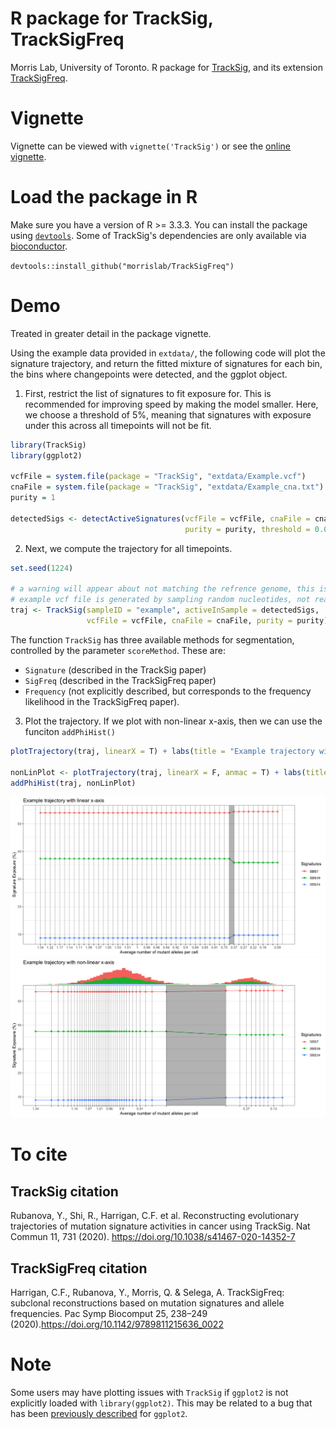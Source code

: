 # R package for TrackSig, TrackSigFreq
Morris Lab, University of Toronto. R package for [TrackSig](https://doi.org/10.1038/s41467-020-14352-7), and its extension [TrackSigFreq](https://doi.org/10.1142/9789811215636_0022). 


# Vignette 

Vignette can be viewed with `vignette('TrackSig')` or see the [online vignette]().


# Load the package in R

Make sure you have a version of R >= 3.3.3. You can install the package using [`devtools`](https://cran.r-project.org/package=devtools). Some of TrackSig's dependencies are only available via [bioconductor](https://bioconductor.org/).

`devtools::install_github("morrislab/TrackSigFreq")`

# Demo

Treated in greater detail in the package vignette.

Using the example data provided in `extdata/`, the following code will plot the signature trajectory, and return the fitted mixture of signatures for each bin, the bins where changepoints were detected, and the ggplot object.

1. First, restrict the list of signatures to fit exposure for. This is recommended for improving speed by making the model smaller. Here, we choose a threshold of 5%, meaning that signatures with exposure under this across all timepoints will not be fit. 

```r
library(TrackSig)
library(ggplot2)

vcfFile = system.file(package = "TrackSig", "extdata/Example.vcf")
cnaFile = system.file(package = "TrackSig", "extdata/Example_cna.txt")
purity = 1

detectedSigs <- detectActiveSignatures(vcfFile = vcfFile, cnaFile = cnaFile,
                                       purity = purity, threshold = 0.05)
```
2. Next, we compute the trajectory for all timepoints. 
```r
set.seed(1224)

# a warning will appear about not matching the refrence genome, this is because the
# example vcf file is generated by sampling random nucleotides, not real mutations. 
traj <- TrackSig(sampleID = "example", activeInSample = detectedSigs,
                 vcfFile = vcfFile, cnaFile = cnaFile, purity = purity)
```

The function `TrackSig` has three available methods for segmentation, controlled by the parameter `scoreMethod`. These are: 
+ `Signature` (described in the TrackSig paper) 
+ `SigFreq` (described in the TrackSigFreq paper) 
+ `Frequency` (not explicitly described, but corresponds to the frequency likelihood in the TrackSigFreq paper). 

3. Plot the trajectory. If we plot with non-linear x-axis, then we can use the funciton `addPhiHist()`

```r
plotTrajectory(traj, linearX = T) + labs(title = "Example trajectory with linear x-axis")

nonLinPlot <- plotTrajectory(traj, linearX = F, anmac = T) + labs(title = "Example trajectory with non-linear x-axis")
addPhiHist(traj, nonLinPlot)

```

![img: example plotting output](inst/extdata/linPlot.png?raw=true "Example of signature trajectory plotted with TrackSig R package")
![img: example plotting output](inst/extdata/nonLinPlot.png?raw=true "Example of signature trajectory plotted with TrackSig R package")

# To cite

## TrackSig citation

Rubanova, Y., Shi, R., Harrigan, C.F. et al. Reconstructing evolutionary trajectories of mutation signature activities in cancer using TrackSig. Nat Commun 11, 731 (2020). https://doi.org/10.1038/s41467-020-14352-7

## TrackSigFreq citation

Harrigan, C.F., Rubanova, Y., Morris, Q. & Selega, A. TrackSigFreq: subclonal reconstructions based on mutation signatures and allele frequencies. Pac Symp Biocomput 25, 238–249 (2020).https://doi.org/10.1142/9789811215636_0022



# Note

Some users may have plotting issues with `TrackSig` if `ggplot2` is not explicitly loaded with `library(ggplot2)`. This may be related to a bug that has been [previously described](https://github.com/tidyverse/ggplot2/issues/663) for `ggplot2`.
